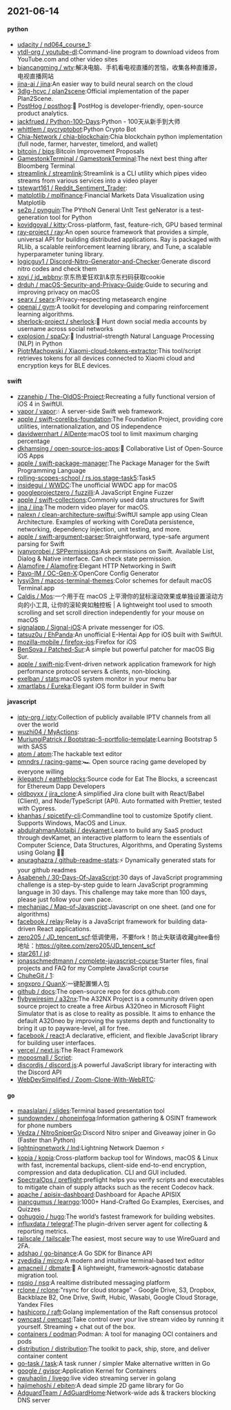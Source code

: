## 2021-06-14

#### python
* [udacity / nd064_course_1](https://github.com/udacity/nd064_course_1):
* [ytdl-org / youtube-dl](https://github.com/ytdl-org/youtube-dl):Command-line program to download videos from YouTube.com and other video sites
* [biancangming / wtv](https://github.com/biancangming/wtv):解决电脑、手机看电视直播的苦恼，收集各种直播源，电视直播网站
* [jina-ai / jina](https://github.com/jina-ai/jina):An easier way to build neural search on the cloud
* [3dlg-hcvc / plan2scene](https://github.com/3dlg-hcvc/plan2scene):Official implementation of the paper Plan2Scene.
* [PostHog / posthog](https://github.com/PostHog/posthog):🦔
PostHog is developer-friendly, open-source product analytics.
* [jackfrued / Python-100-Days](https://github.com/jackfrued/Python-100-Days):Python - 100天从新手到大师
* [whittlem / pycryptobot](https://github.com/whittlem/pycryptobot):Python Crypto Bot
* [Chia-Network / chia-blockchain](https://github.com/Chia-Network/chia-blockchain):Chia blockchain python implementation (full node, farmer, harvester, timelord, and wallet)
* [bitcoin / bips](https://github.com/bitcoin/bips):Bitcoin Improvement Proposals
* [GamestonkTerminal / GamestonkTerminal](https://github.com/GamestonkTerminal/GamestonkTerminal):The next best thing after Bloomberg Terminal
* [streamlink / streamlink](https://github.com/streamlink/streamlink):Streamlink is a CLI utility which pipes video streams from various services into a video player
* [tstewart161 / Reddit_Sentiment_Trader](https://github.com/tstewart161/Reddit_Sentiment_Trader):
* [matplotlib / mplfinance](https://github.com/matplotlib/mplfinance):Financial Markets Data Visualization using Matplotlib
* [se2p / pynguin](https://github.com/se2p/pynguin):The PYthoN General UnIt Test geNerator is a test-generation tool for Python
* [kovidgoyal / kitty](https://github.com/kovidgoyal/kitty):Cross-platform, fast, feature-rich, GPU based terminal
* [ray-project / ray](https://github.com/ray-project/ray):An open source framework that provides a simple, universal API for building distributed applications. Ray is packaged with RLlib, a scalable reinforcement learning library, and Tune, a scalable hyperparameter tuning library.
* [logicguy1 / Discord-Nitro-Generator-and-Checker](https://github.com/logicguy1/Discord-Nitro-Generator-and-Checker):Generate discord nitro codes and check them
* [xoyi / jd_wbbny](https://github.com/xoyi/jd_wbbny):京东热爱狂欢趴&京东扫码获取cookie
* [drduh / macOS-Security-and-Privacy-Guide](https://github.com/drduh/macOS-Security-and-Privacy-Guide):Guide to securing and improving privacy on macOS
* [searx / searx](https://github.com/searx/searx):Privacy-respecting metasearch engine
* [openai / gym](https://github.com/openai/gym):A toolkit for developing and comparing reinforcement learning algorithms.
* [sherlock-project / sherlock](https://github.com/sherlock-project/sherlock):🔎
Hunt down social media accounts by username across social networks
* [explosion / spaCy](https://github.com/explosion/spaCy):💫
Industrial-strength Natural Language Processing (NLP) in Python
* [PiotrMachowski / Xiaomi-cloud-tokens-extractor](https://github.com/PiotrMachowski/Xiaomi-cloud-tokens-extractor):This tool/script retrieves tokens for all devices connected to Xiaomi cloud and encryption keys for BLE devices.

#### swift
* [zzanehip / The-OldOS-Project](https://github.com/zzanehip/The-OldOS-Project):Recreating a fully functional version of iOS 4 in SwiftUI.
* [vapor / vapor](https://github.com/vapor/vapor):💧
A server-side Swift web framework.
* [apple / swift-corelibs-foundation](https://github.com/apple/swift-corelibs-foundation):The Foundation Project, providing core utilities, internationalization, and OS independence
* [davidwernhart / AlDente](https://github.com/davidwernhart/AlDente):macOS tool to limit maximum charging percentage
* [dkhamsing / open-source-ios-apps](https://github.com/dkhamsing/open-source-ios-apps):📱
Collaborative List of Open-Source iOS Apps
* [apple / swift-package-manager](https://github.com/apple/swift-package-manager):The Package Manager for the Swift Programming Language
* [rolling-scopes-school / rs.ios.stage-task5](https://github.com/rolling-scopes-school/rs.ios.stage-task5):Task5
* [insidegui / WWDC](https://github.com/insidegui/WWDC):The unofficial WWDC app for macOS
* [googleprojectzero / fuzzilli](https://github.com/googleprojectzero/fuzzilli):A JavaScript Engine Fuzzer
* [apple / swift-collections](https://github.com/apple/swift-collections):Commonly used data structures for Swift
* [iina / iina](https://github.com/iina/iina):The modern video player for macOS.
* [nalexn / clean-architecture-swiftui](https://github.com/nalexn/clean-architecture-swiftui):SwiftUI sample app using Clean Architecture. Examples of working with CoreData persistence, networking, dependency injection, unit testing, and more.
* [apple / swift-argument-parser](https://github.com/apple/swift-argument-parser):Straightforward, type-safe argument parsing for Swift
* [ivanvorobei / SPPermissions](https://github.com/ivanvorobei/SPPermissions):Ask permissions on Swift. Available List, Dialog & Native interface. Can check state permission.
* [Alamofire / Alamofire](https://github.com/Alamofire/Alamofire):Elegant HTTP Networking in Swift
* [Pavo-IM / OC-Gen-X](https://github.com/Pavo-IM/OC-Gen-X):OpenCore Config Generator
* [lysyi3m / macos-terminal-themes](https://github.com/lysyi3m/macos-terminal-themes):Color schemes for default macOS Terminal.app
* [Caldis / Mos](https://github.com/Caldis/Mos):一个用于在 macOS 上平滑你的鼠标滚动效果或单独设置滚动方向的小工具, 让你的滚轮爽如触控板 | A lightweight tool used to smooth scrolling and set scroll direction independently for your mouse on macOS
* [signalapp / Signal-iOS](https://github.com/signalapp/Signal-iOS):A private messenger for iOS.
* [tatsuz0u / EhPanda](https://github.com/tatsuz0u/EhPanda):An unofficial E-Hentai App for iOS built with SwiftUI.
* [mozilla-mobile / firefox-ios](https://github.com/mozilla-mobile/firefox-ios):Firefox for iOS
* [BenSova / Patched-Sur](https://github.com/BenSova/Patched-Sur):A simple but powerful patcher for macOS Big Sur.
* [apple / swift-nio](https://github.com/apple/swift-nio):Event-driven network application framework for high performance protocol servers & clients, non-blocking.
* [exelban / stats](https://github.com/exelban/stats):macOS system monitor in your menu bar
* [xmartlabs / Eureka](https://github.com/xmartlabs/Eureka):Elegant iOS form builder in Swift

#### javascript
* [iptv-org / iptv](https://github.com/iptv-org/iptv):Collection of publicly available IPTV channels from all over the world
* [wuzhi04 / MyActions](https://github.com/wuzhi04/MyActions):
* [MuriungiPatrick / Bootstrap-5-portfolio-template](https://github.com/MuriungiPatrick/Bootstrap-5-portfolio-template):Learning Bootstrap 5 with SASS
* [atom / atom](https://github.com/atom/atom):The hackable text editor
* [pmndrs / racing-game](https://github.com/pmndrs/racing-game):🏎
Open source racing game developed by everyone willing
* [jklepatch / eattheblocks](https://github.com/jklepatch/eattheblocks):Source code for Eat The Blocks, a screencast for Ethereum Dapp Developers
* [oldboyxx / jira_clone](https://github.com/oldboyxx/jira_clone):A simplified Jira clone built with React/Babel (Client), and Node/TypeScript (API). Auto formatted with Prettier, tested with Cypress.
* [khanhas / spicetify-cli](https://github.com/khanhas/spicetify-cli):Commandline tool to customize Spotify client. Supports Windows, MacOS and Linux.
* [abdulrahmanAlotaibi / devkamet](https://github.com/abdulrahmanAlotaibi/devkamet):Learn to build any SaaS product through devKamet, an interactive platform to learn the essentials of Computer Science, Data Structures, Algorithms, and Operating Systems using Golang
👩‍🚀
* [anuraghazra / github-readme-stats](https://github.com/anuraghazra/github-readme-stats):⚡
Dynamically generated stats for your github readmes
* [Asabeneh / 30-Days-Of-JavaScript](https://github.com/Asabeneh/30-Days-Of-JavaScript):30 days of JavaScript programming challenge is a step-by-step guide to learn JavaScript programming language in 30 days. This challenge may take more than 100 days, please just follow your own pace.
* [mechaniac / Map-of-Javascript](https://github.com/mechaniac/Map-of-Javascript):Javascript on one sheet. (and one for algorithms)
* [facebook / relay](https://github.com/facebook/relay):Relay is a JavaScript framework for building data-driven React applications.
* [zero205 / JD_tencent_scf](https://github.com/zero205/JD_tencent_scf):低调使用，不要fork！防止失联请收藏gitee备份地址：https://gitee.com/zero205/JD_tencent_scf
* [star261 / jd](https://github.com/star261/jd):
* [jonasschmedtmann / complete-javascript-course](https://github.com/jonasschmedtmann/complete-javascript-course):Starter files, final projects and FAQ for my Complete JavaScript course
* [ChuheGit / 1](https://github.com/ChuheGit/1):
* [sngxpro / QuanX](https://github.com/sngxpro/QuanX):一键配置懒人包
* [github / docs](https://github.com/github/docs):The open-source repo for docs.github.com
* [flybywiresim / a32nx](https://github.com/flybywiresim/a32nx):The A32NX Project is a community driven open source project to create a free Airbus A320neo in Microsoft Flight Simulator that is as close to reality as possible. It aims to enhance the default A320neo by improving the systems depth and functionality to bring it up to payware-level, all for free.
* [facebook / react](https://github.com/facebook/react):A declarative, efficient, and flexible JavaScript library for building user interfaces.
* [vercel / next.js](https://github.com/vercel/next.js):The React Framework
* [moposmall / Script](https://github.com/moposmall/Script):
* [discordjs / discord.js](https://github.com/discordjs/discord.js):A powerful JavaScript library for interacting with the Discord API
* [WebDevSimplified / Zoom-Clone-With-WebRTC](https://github.com/WebDevSimplified/Zoom-Clone-With-WebRTC):

#### go
* [maaslalani / slides](https://github.com/maaslalani/slides):Terminal based presentation tool
* [sundowndev / phoneinfoga](https://github.com/sundowndev/phoneinfoga):Information gathering & OSINT framework for phone numbers
* [Vedza / NitroSniperGo](https://github.com/Vedza/NitroSniperGo):Discord Nitro sniper and Giveaway joiner in Go (Faster than Python)
* [lightningnetwork / lnd](https://github.com/lightningnetwork/lnd):Lightning Network Daemon
⚡️
* [kopia / kopia](https://github.com/kopia/kopia):Cross-platform backup tool for Windows, macOS & Linux with fast, incremental backups, client-side end-to-end encryption, compression and data deduplication. CLI and GUI included.
* [SpectralOps / preflight](https://github.com/SpectralOps/preflight):preflight helps you verify scripts and executables to mitigate chain of supply attacks such as the recent Codecov hack.
* [apache / apisix-dashboard](https://github.com/apache/apisix-dashboard):Dashboard for Apache APISIX
* [inancgumus / learngo](https://github.com/inancgumus/learngo):1000+ Hand-Crafted Go Examples, Exercises, and Quizzes
* [gohugoio / hugo](https://github.com/gohugoio/hugo):The world’s fastest framework for building websites.
* [influxdata / telegraf](https://github.com/influxdata/telegraf):The plugin-driven server agent for collecting & reporting metrics.
* [tailscale / tailscale](https://github.com/tailscale/tailscale):The easiest, most secure way to use WireGuard and 2FA.
* [adshao / go-binance](https://github.com/adshao/go-binance):A Go SDK for Binance API
* [zyedidia / micro](https://github.com/zyedidia/micro):A modern and intuitive terminal-based text editor
* [amacneil / dbmate](https://github.com/amacneil/dbmate):🚀
A lightweight, framework-agnostic database migration tool.
* [nsqio / nsq](https://github.com/nsqio/nsq):A realtime distributed messaging platform
* [rclone / rclone](https://github.com/rclone/rclone):"rsync for cloud storage" - Google Drive, S3, Dropbox, Backblaze B2, One Drive, Swift, Hubic, Wasabi, Google Cloud Storage, Yandex Files
* [hashicorp / raft](https://github.com/hashicorp/raft):Golang implementation of the Raft consensus protocol
* [owncast / owncast](https://github.com/owncast/owncast):Take control over your live stream video by running it yourself. Streaming + chat out of the box.
* [containers / podman](https://github.com/containers/podman):Podman: A tool for managing OCI containers and pods
* [distribution / distribution](https://github.com/distribution/distribution):The toolkit to pack, ship, store, and deliver container content
* [go-task / task](https://github.com/go-task/task):A task runner / simpler Make alternative written in Go
* [google / gvisor](https://github.com/google/gvisor):Application Kernel for Containers
* [gwuhaolin / livego](https://github.com/gwuhaolin/livego):live video streaming server in golang
* [hajimehoshi / ebiten](https://github.com/hajimehoshi/ebiten):A dead simple 2D game library for Go
* [AdguardTeam / AdGuardHome](https://github.com/AdguardTeam/AdGuardHome):Network-wide ads & trackers blocking DNS server
